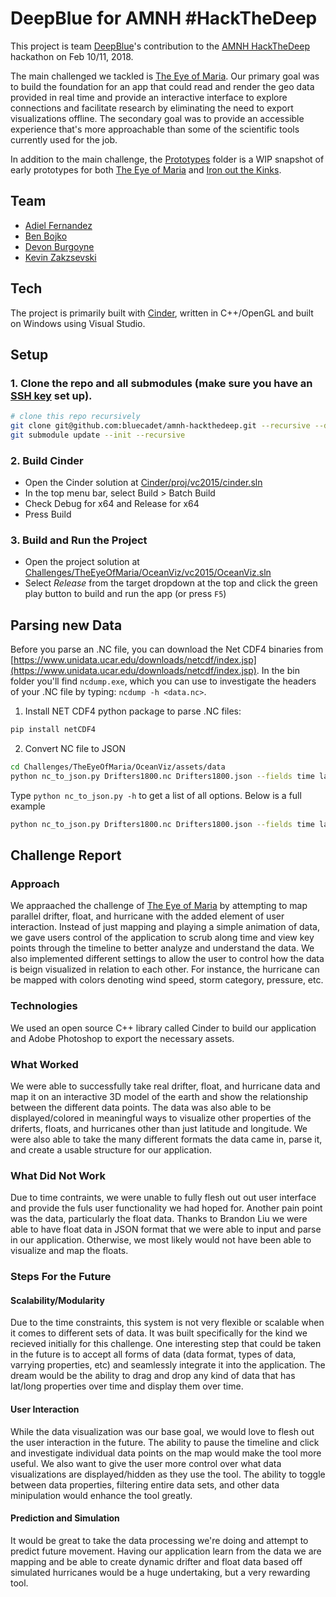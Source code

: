 # DeepBlue for AMNH #HackTheDeep

This project is team [DeepBlue](https://github.com/bluecadet)'s contribution to the [AMNH HackTheDeep](https://github.com/amnh/HackTheDeep/) hackathon on Feb 10/11, 2018.

The main challenged we tackled is [The Eye of Maria](https://github.com/amnh/HackTheDeep/wiki/The-Eye-of-Maria). Our primary goal was to build the foundation for an app that could read and render the geo data provided in real time and provide an interactive interface to explore connections and facilitate research by eliminating the need to export visualizations offline. The secondary goal was to provide an accessible experience that's more approachable than some of the scientific tools currently used for the job.

In addition to the main challenge, the [Prototypes](Prototypes/) folder is a WIP snapshot of early prototypes for both [The Eye of Maria](https://github.com/amnh/HackTheDeep/wiki/The-Eye-of-Maria) and [Iron out the Kinks](https://github.com/amnh/HackTheDeep/wiki/Iron-Out-the-Kinks).

## Team

- [Adiel Fernandez](https://github.com/adielfernandez)
- [Ben Bojko](https://github.com/adielfernandez)
- [Devon Burgoyne](https://github.com/DevonBurgoyne)
- [Kevin Zakzsevski](https://github.com/kevinzak)

## Tech

The project is primarily built with [Cinder](https://github.com/cinder/Cinder/), written in C++/OpenGL and built on Windows using Visual Studio.

## Setup

### 1. Clone the repo and all submodules (make sure you have an [SSH key](https://github.com/settings/keys) set up).

```bash
# clone this repo recursively
git clone git@github.com:bluecadet/amnh-hackthedeep.git --recursive --depth=1
git submodule update --init --recursive
```

### 2. Build Cinder

- Open the Cinder solution at [Cinder/proj/vc2015/cinder.sln](Cinder/proj/vc2015/cinder.sln)
- In the top menu bar, select Build > Batch Build
- Check Debug for x64 and Release for x64
- Press Build

### 3. Build and Run the Project

- Open the project solution at [Challenges/TheEyeOfMaria/OceanViz/vc2015/OceanViz.sln](Challenges/TheEyeOfMaria/OceanViz/vc2015/OceanViz.sln)
- Select *Release* from the target dropdown at the top and click the green play button to build and run the app (or press `F5`)

## Parsing new Data

Before you parse an .NC file, you can download the Net CDF4 binaries from [https://www.unidata.ucar.edu/downloads/netcdf/index.jsp](https://www.unidata.ucar.edu/downloads/netcdf/index.jsp). In the bin folder you'll find `ncdump.exe`, which you can use to investigate the headers of your .NC file by typing: `ncdump -h <data.nc>`.

1. Install NET CDF4 python package to parse .NC files:
  ```bash
  pip install netCDF4
  ```
2. Convert NC file to JSON
  ```bash
  cd Challenges/TheEyeOfMaria/OceanViz/assets/data
  python nc_to_json.py Drifters1800.nc Drifters1800.json --fields time lat lon
  ```
  Type `python nc_to_json.py -h` to get a list of all options. Below is a full example
  ```bash
  python nc_to_json.py Drifters1800.nc Drifters1800.json --fields time lat lon --clamp 16 --interval 8
  ```



## Challenge Report

### Approach
We appraached the challenge of [The Eye of Maria](https://github.com/amnh/HackTheDeep/wiki/The-Eye-of-Maria) by attempting to map parallel drifter, float, and hurricane with the added element of user interaction. Instead of just mapping and playing a simple animation of data, we gave users control of the application to scrub along time and view key points through the timeline to better analyze and understand the data. We also implemented different settings to allow the user to control how the data is beign visualized in relation to each other. For instance, the hurricane can be mapped with colors denoting wind speed, storm category, pressure, etc.

### Technologies
We used an open source C++ library called Cinder to build our application and Adobe Photoshop to export the necessary assets.

### What Worked
We were able to successfully take real drifter, float, and hurricane data and map it on an interactive 3D model of the earth and show the relationship between the different data points. The data was also able to be displayed/colored in meaningful ways to visualize other properties of the driferts, floats, and hurricanes other than just latitude and longitude. We were also able to take the many different formats the data came in, parse it, and create a usable structure for our application.

### What Did Not Work
Due to time contraints, we were unable to fully flesh out out user interface and provide the fuls user functionality we had hoped for. Another pain point was the data, particularly the float data. Thanks to Brandon Liu we were able to have float data in JSON format that we were able to input and parse in our application. Otherwise, we most likely would not have been able to visualize and map the floats.

### Steps For the Future
#### Scalability/Modularity
Due to the time constraints, this system is not very flexible or scalable when it comes to different sets of data. It was built specifically for the kind we recieved initially for this challenge. One interesting step that could be taken in the future is to accept all forms of data (data format, types of data, varrying properties, etc) and seamlessly integrate it into the application. The dream would be the ability to drag and drop any kind of data that has lat/long properties over time and display them over time.

#### User Interaction
While the data visualization was our base goal, we would love to flesh out the user interaction in the future. The ability to pause the timeline and click and investigate individual data points on the map would make the tool more useful. We also want to give the user more control over what data visualizations are displayed/hidden as they use the tool. The ability to toggle between data properties, filtering entire data sets, and other data minipulation would enhance the tool greatly.

#### Prediction and Simulation
It would be great to take the data processing we're doing and attempt to predict future movement. Having our application learn from the data we are mapping and be able to create dynamic drifter and float data based off simulated hurricanes would be a huge undertaking, but a very rewarding tool.  
